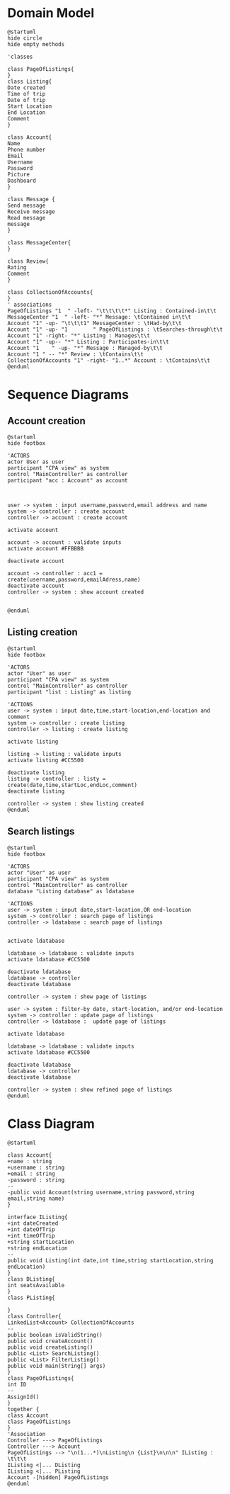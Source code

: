 
# Domain Model
```plantuml
@startuml
hide circle
hide empty methods 

'classes

class PageOfListings{
}
class Listing{
Date created
Time of trip
Date of trip
Start Location
End Location
Comment
}

class Account{
Name
Phone number
Email
Username
Password
Picture
Dashboard
}

class Message {
Send message
Receive message
Read message
message
}

class MessageCenter{
}

class Review{
Rating
Comment
}

class CollectionOfAccounts{
}
' associations
PageOfListings "1  " -left- "\t\t\t\t*" Listing : Contained-in\t\t
MessageCenter "1  " -left- "*" Message: \tContained in\t\t
Account "1" -up- "\t\t\t1" MessageCenter : \tHad-by\t\t
Account "1" -up- "1        " PageOfListings : \tSearches-through\t\t
Account "1" -right- "*" Listing : Manages\t\t
Account "1" -up-- "*" Listing : Participates-in\t\t
Account "1    " -up- "*" Message : Managed-by\t\t
Account "1 " -- "*" Review : \tContains\t\t
CollectionOfAccounts "1" -right- "1..*" Account : \tContains\t\t
@enduml
```

# Sequence Diagrams

## Account creation
```plantuml
@startuml
hide footbox

'ACTORS
actor User as user
participant "CPA view" as system
control "MainController" as controller
participant "acc : Account" as account



user -> system : input username,password,email address and name 
system -> controller : create account
controller -> account : create account

activate account

account -> account : validate inputs
activate account #FFBBBB

deactivate account

account -> controller : acc1 = create(username,password,emailAdress,name)
deactivate account
controller -> system : show account created


@enduml
```

## Listing creation
```plantuml
@startuml
hide footbox

'ACTORS
actor "User" as user
participant "CPA view" as system
control "MainController" as controller
participant "list : Listing" as listing

'ACTIONS
user -> system : input date,time,start-location,end-location and comment
system -> controller : create listing
controller -> listing : create listing

activate listing

listing -> listing : validate inputs
activate listing #CC5500

deactivate listing
listing -> controller : listy = create(date,time,startLoc,endLoc,comment)
deactivate listing

controller -> system : show listing created
@enduml
```

## Search listings
```plantuml
@startuml
hide footbox

'ACTORS
actor "User" as user
participant "CPA view" as system
control "MainController" as controller
database "Listing database" as ldatabase

'ACTIONS
user -> system : input date,start-location,OR end-location 
system -> controller : search page of listings
controller -> ldatabase : search page of listings


activate ldatabase

ldatabase -> ldatabase : validate inputs
activate ldatabase #CC5500

deactivate ldatabase
ldatabase -> controller
deactivate ldatabase

controller -> system : show page of listings

user -> system : filter-by date, start-location, and/or end-location
system -> controller : update page of listings
controller -> ldatabase :  update page of listings

activate ldatabase

ldatabase -> ldatabase : validate inputs
activate ldatabase #CC5500

deactivate ldatabase
ldatabase -> controller
deactivate ldatabase

controller -> system : show refined page of listings
@enduml
```

# Class Diagram

```plantuml
@startuml

class Account{
+name : string
+username : string
+email : string
-password : string
--
-public void Account(string username,string password,string email,string name)
}

interface IListing{
+int dateCreated
+int dateOfTrip
+int timeOfTrip
+string startLocation
+string endLocation
--
public void Listing(int date,int time,string startLocation,string endLocation)
}
class DListing{
int seatsAvailable
}
class PListing{

}
class Controller{
LinkedList<Account> CollectionOfAccounts 
--
public boolean isValidString()
public void createAccount()
public void createListing()
public <List> SearchListing()
public <List> FilterListing()
public void main(String[] args)
}
class PageOfListings{
int ID
--
AssignId()
}
together {
class Account
class PageOfListings
}
'Association
Controller ---> PageOfListings
Controller ---> Account
PageOfListings --> "\n(1...*)\nListing\n {List}\n\n\n" IListing : \t\t\t
IListing <|... DListing
IListing <|... PListing
Account -[hidden] PageOfListings
@enduml
```

[//]: # (account -->> profile **: pr = createname,email_address)

[//]: # (participant "list : Listing" as listing)

[//]: # (database "Account database" as adatabase)

[//]: # (database "Listing database" as ldatabase)

[//]: # (SINCE ITS MED RISK TRY TO PUT MOST ATTR AS WE CAN BUT FOR HIGH RISK, ALL ATTR ARE NECESSARY)

[//]: # (For first iteration, think of it as building a project like pet trainer so instead of looking if any of the fields are empty after clicking sign up, it does it at every point cuz its more impossible to do at this stage of the process)

[//]: # (from user -> CPA, user inputs raw data so Input account information is ok)

[//]: # (a method called getProfile&#40;&#41; could get the necessary parameters)

[//]: # (If pr/or acc is successfully created, pr pings to CPA that account created)

[//]: # (//CPA sends email ping to email server  // fist iteration just make sure the substring vassar.edu is there)

[//]: # (Make :CPA -> Cpa view)

[//]: # (make a controller)

[//]: # (things like account creation, listing creation etc... are different seq models)

[//]: # (in class diagram have controller class)

[//]: # (method getProfile&#40;&#41; etc)

[//]: # (review&#40;&#41; method)

[//]: # (upcoming trip class?)

[//]: # (-- Review cannot be an attribute cuz it has comment and rating&#40;int&#41;)